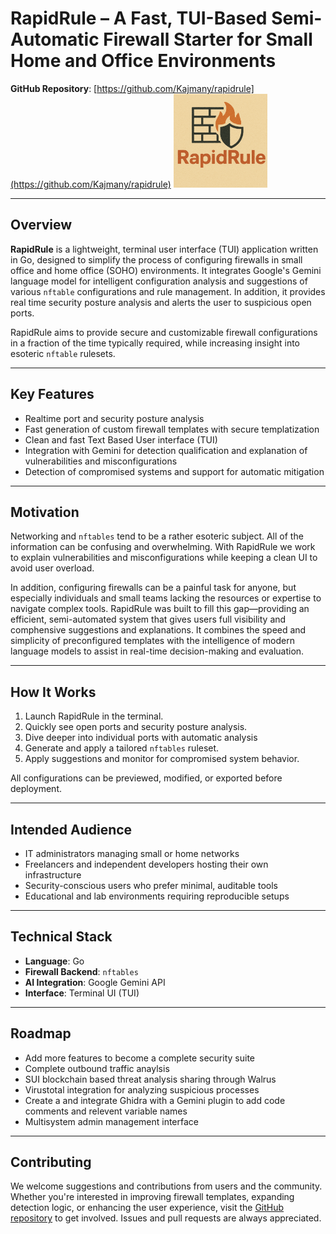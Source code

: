 # RapidRule – A Fast, TUI-Based Semi-Automatic Firewall Starter for Small Home and Office Environments

**GitHub Repository**: [https://github.com/Kajmany/rapidrule](https://github.com/Kajmany/rapidrule)
<img src="https://github.com/Kajmany/rapidrule/blob/main/RapidRulesLogo.png" width="150">


---

## Overview

**RapidRule** is a lightweight, terminal user interface (TUI) application written in Go, designed to simplify the process of configuring firewalls in small office and home office (SOHO) environments. It integrates Google's Gemini language model for intelligent configuration analysis and suggestions of various `nftable` configurations and rule management. In addition, it provides real time security posture analysis and alerts the user to suspicious open ports.

RapidRule aims to provide secure and customizable firewall configurations in a fraction of the time typically required, while increasing insight into esoteric `nftable` rulesets.

---

## Key Features

- Realtime port and security posture analysis
- Fast generation of custom firewall templates with secure templatization  
- Clean and fast Text Based User interface (TUI)
- Integration with Gemini for detection qualification and explanation of vulnerabilities and misconfigurations  
- Detection of compromised systems and support for automatic mitigation  

---

## Motivation

Networking and `nftables` tend to be a rather esoteric subject. All of the information can be confusing and overwhelming. With RapidRule we work to explain vulnerabilities and misconfigurations while keeping a clean UI to avoid user overload.

In addition, configuring firewalls can be a painful task for anyone, but especially individuals and small teams lacking the resources or expertise to navigate complex tools. RapidRule was built to fill this gap—providing an efficient, semi-automated system that gives users full visibility and comphensive suggestions and explanations. It combines the speed and simplicity of preconfigured templates with the intelligence of modern language models to assist in real-time decision-making and evaluation.

---

## How It Works

1. Launch RapidRule in the terminal.  
2. Quickly see open ports and security posture analysis.  
3. Dive deeper into individual ports with automatic analysis
4. Generate and apply a tailored `nftables` ruleset.  
5. Apply suggestions and monitor for compromised system behavior.

All configurations can be previewed, modified, or exported before deployment.

---

## Intended Audience

- IT administrators managing small or home networks  
- Freelancers and independent developers hosting their own infrastructure  
- Security-conscious users who prefer minimal, auditable tools  
- Educational and lab environments requiring reproducible setups

---

## Technical Stack

- **Language**: Go  
- **Firewall Backend**: `nftables`  
- **AI Integration**: Google Gemini API  
- **Interface**: Terminal UI (TUI)  

---

## Roadmap

- Add more features to become a complete security suite
- Complete outbound traffic anaylsis
- SUI blockchain based threat analysis sharing through Walrus
- Virustotal integration for analyzing suspicious processes  
- Create a and integrate Ghidra with a Gemini plugin to add code comments and relevent variable names
- Multisystem admin management interface

---

## Contributing

We welcome suggestions and contributions from users and the community. Whether you're interested in improving firewall templates, expanding detection logic, or enhancing the user experience, visit the [GitHub repository](https://github.com/Kajmany/rapidrule) to get involved. Issues and pull requests are always appreciated.
